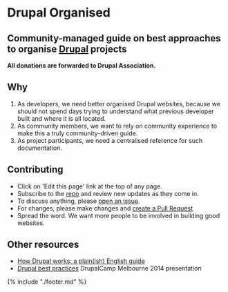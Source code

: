 # Drupal Organised
## Community-managed guide on best approaches to organise [Drupal](https://www.drupal.org/) projects
**All donations are forwarded to Drupal Association.**

## Why
1. As developers, we need better organised Drupal websites, because we should not spend days trying to understand what previous developer built and where it is all located.
2. As community members, we want to rely on community experience to make this a truly community-driven guide.
3. As project participants, we need a centralised reference for such documentation.

## Contributing
* Click on 'Edit this page' link at the top of any page.
* Subscribe to the [repo](https://github.com/alexdesignworks/drupal-organised) and review new updates as they come in.
* To discuss anything, please [open an issue](https://github.com/alexdesignworks/drupal-organised/issues/new).
* For changes, please make changes and [create a Pull Request](https://github.com/alexdesignworks/drupal-organised/compare).
* Spread the word. We want more people to be involved in building good websites.

## Other resources
* [How Drupal works: a plain(ish) English guide]( http://www.drupaldeconstructed.com)
* [Drupal best practices](http://goo.gl/TBi6xI) DrupalCamp Melbourne 2014 presentation

{% include "./footer.md" %}
